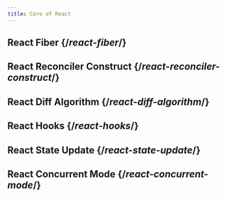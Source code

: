 ```yaml
---
title: Core of React
---
```


## React Fiber {/*react-fiber*/}


## React Reconciler Construct {/*react-reconciler-construct*/}

## React Diff Algorithm {/*react-diff-algorithm*/}

## React Hooks {/*react-hooks*/}


## React State Update {/*react-state-update*/}

## React Concurrent Mode {/*react-concurrent-mode*/}
